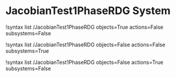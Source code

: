 <!-- MOOSE Documentation Stub: Remove this when content is added. -->

# JacobianTest1PhaseRDG System

!syntax list /JacobianTest1PhaseRDG objects=True actions=False subsystems=False

!syntax list /JacobianTest1PhaseRDG objects=False actions=False subsystems=True

!syntax list /JacobianTest1PhaseRDG objects=False actions=True subsystems=False
